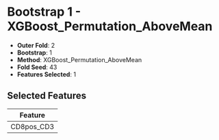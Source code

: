 # Bootstrap 1 - XGBoost_Permutation_AboveMean

- **Outer Fold**: 2
- **Bootstrap**: 1
- **Method**: XGBoost_Permutation_AboveMean
- **Fold Seed**: 43
- **Features Selected**: 1

## Selected Features

| Feature |
|---------|
| CD8pos_CD3 |
